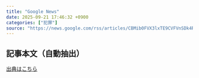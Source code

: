 ```yaml
---
title: "Google News"
date: 2025-09-21 17:46:32 +0900
categories: ["犯罪"]
source: "https://news.google.com/rss/articles/CBMib0FVX3lxTE9CVFVnSDk4RWtFX1RsTUtHdmdUM2V6VnNzWXNrZmtRSWZPS0t0UGpDTF83UUJBeVNxRkVVdnQ5bTRTYnppeDdPR3VCQmZHRVdRYlVHRTk1a2gxa0E0bU9XOVVfcTRfMmVfMnRZUlVXNA?oc=5"
---
```


## 記事本文（自動抽出）
<body class="y0K44d EA71Tc" id="readabilityBody"></body>

[出典はこちら](https://news.google.com/rss/articles/CBMib0FVX3lxTE9CVFVnSDk4RWtFX1RsTUtHdmdUM2V6VnNzWXNrZmtRSWZPS0t0UGpDTF83UUJBeVNxRkVVdnQ5bTRTYnppeDdPR3VCQmZHRVdRYlVHRTk1a2gxa0E0bU9XOVVfcTRfMmVfMnRZUlVXNA?oc=5)
